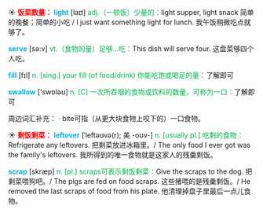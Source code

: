 ☀ <font color="red">**饭菜数量：**</font>
<font color="sky blue">**light**</font> [laɪt] 
<font color="#00b050">adj.（一顿饭）少量的：</font>light supper, light snack 简单的晚餐；简单的小吃 / I just want something light for lunch. 我午饭稍微吃点就够了。

<font color="sky blue">**serve**</font> [sə:v] 
<font color="#00b050">vt.（食物的量）足够…吃：</font>This dish will serve four. 这盘菜够四个人吃。 

<font color="sky blue">**fill**</font> [fɪl] 
<font color="#00b050">n. [sing.] your fill (of food/drink) 你能吃饱或喝足的量：</font>了解即可

<font color="sky blue">**swallow**</font> ['swɒləʊ] 
<font color="#00b050">n. [C] 一次所吞咽的食物或饮料的数量，可称为一口：</font>了解即可

周边词汇补充：
· bite可指（从更大块食物上咬下的）一口食物。

☀ <font color="red">**剩饭剩菜：**</font>
<font color="sky blue">**leftover**</font> [ˈleftəʊvə(r); 美 -oʊv-]
<font color="#00b050">n. [usually pl.] 吃剩的食物：</font>Refrigerate any leftovers. 把剩菜放进冰箱里。/ The only food I ever got was the family's leftovers. 我所得到的唯一食物就是这家人的残羹剩饭。     

<font color="sky blue">**scrap**</font> [skræp]
<font color="#00b050">n. [pl.] scraps可表示剩饭剩菜：</font>Give the scraps to the dog. 把剩菜喂狗吧。/ The pigs are fed on food scraps. 这些猪喂的是残羹剩饭。/ He removed the last scraps of food from his plate. 他清理掉盘子里最后一点儿食物。

